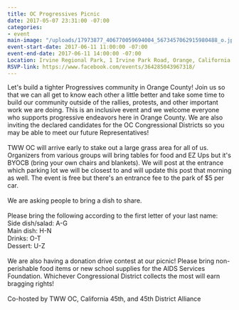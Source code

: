 ```yaml
---
title: OC Progressives Picnic
date: 2017-05-07 23:31:00 -07:00
categories:
- event
main-image: "/uploads/17973877_406770059694004_5673457062915980488_o.jpg"
event-start-date: 2017-06-11 11:00:00 -07:00
event-end-date: 2017-06-11 14:00:00 -07:00
Location: Irvine Regional Park, 1 Irvine Park Road, Orange, California 92869
RSVP-link: https://www.facebook.com/events/364285043967318/
---
```


Let's build a tighter Progressives community in Orange County! Join us so that we can all get to know each other a little better and take some time to build our community outside of the rallies, protests, and other important work we are doing. This is an inclusive event and we welcome everyone who supports progressive endeavors here in Orange County. We are also inviting the declared candidates for the OC Congressional Districts so you may be able to meet our future Representatives!\
\
TWW OC will arrive early to stake out a large grass area for all of us. Organizers from various groups will bring tables for food and EZ Ups but it's BYOCB (bring your own chairs and blankets). We will post at the entrance which parking lot we will be closest to and will update this post that morning as well. The event is free but there's an entrance fee to the park of $5 per car.\
\
We are asking people to bring a dish to share.\
\
Please bring the following according to the first letter of your last name:\
Side dish/salad: A-G\
Main dish: H-N\
Drinks: O-T\
Dessert: U-Z\
\
We are also having a donation drive contest at our picnic! Please bring non-perishable food items or new school supplies for the AIDS Services Foundation. Whichever Congressional District collects the most will earn bragging rights!\
\
Co-hosted by TWW OC, California 45th, and 45th District Alliance